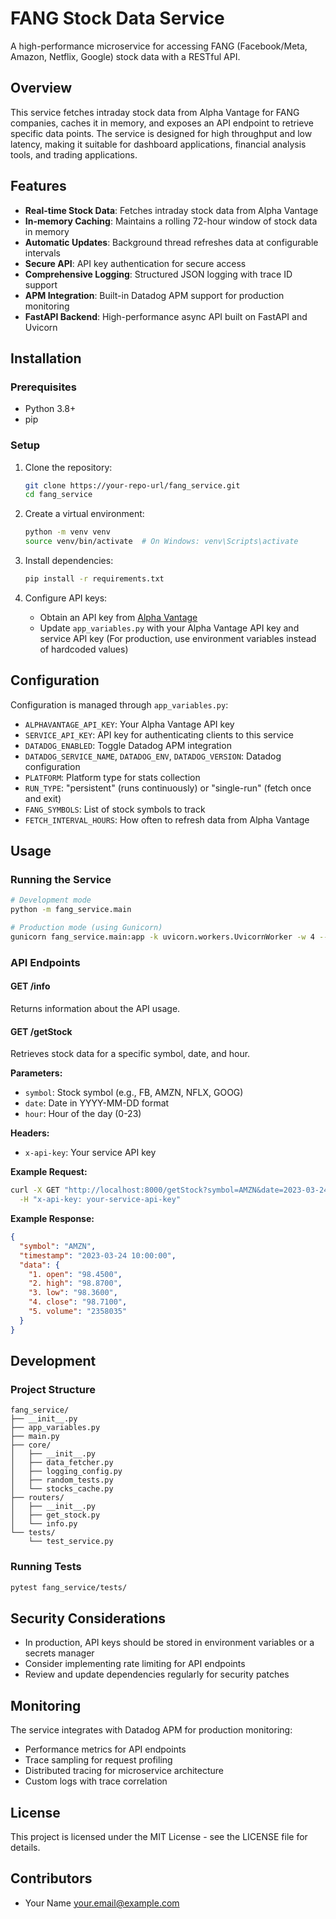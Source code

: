 # FANG Stock Data Service

A high-performance microservice for accessing FANG (Facebook/Meta, Amazon, Netflix, Google) stock data with a RESTful API.

## Overview

This service fetches intraday stock data from Alpha Vantage for FANG companies, caches it in memory, and exposes an API endpoint to retrieve specific data points. The service is designed for high throughput and low latency, making it suitable for dashboard applications, financial analysis tools, and trading applications.

## Features

- **Real-time Stock Data**: Fetches intraday stock data from Alpha Vantage
- **In-memory Caching**: Maintains a rolling 72-hour window of stock data in memory
- **Automatic Updates**: Background thread refreshes data at configurable intervals
- **Secure API**: API key authentication for secure access
- **Comprehensive Logging**: Structured JSON logging with trace ID support
- **APM Integration**: Built-in Datadog APM support for production monitoring
- **FastAPI Backend**: High-performance async API built on FastAPI and Uvicorn

## Installation

### Prerequisites

- Python 3.8+
- pip

### Setup

1. Clone the repository:
   ```bash
   git clone https://your-repo-url/fang_service.git
   cd fang_service
   ```

2. Create a virtual environment:
   ```bash
   python -m venv venv
   source venv/bin/activate  # On Windows: venv\Scripts\activate
   ```

3. Install dependencies:
   ```bash
   pip install -r requirements.txt
   ```

4. Configure API keys:
   - Obtain an API key from [Alpha Vantage](https://www.alphavantage.co/support/#api-key)
   - Update `app_variables.py` with your Alpha Vantage API key and service API key
     (For production, use environment variables instead of hardcoded values)

## Configuration

Configuration is managed through `app_variables.py`:

- `ALPHAVANTAGE_API_KEY`: Your Alpha Vantage API key
- `SERVICE_API_KEY`: API key for authenticating clients to this service
- `DATADOG_ENABLED`: Toggle Datadog APM integration
- `DATADOG_SERVICE_NAME`, `DATADOG_ENV`, `DATADOG_VERSION`: Datadog configuration
- `PLATFORM`: Platform type for stats collection
- `RUN_TYPE`: "persistent" (runs continuously) or "single-run" (fetch once and exit)
- `FANG_SYMBOLS`: List of stock symbols to track
- `FETCH_INTERVAL_HOURS`: How often to refresh data from Alpha Vantage

## Usage

### Running the Service

```bash
# Development mode
python -m fang_service.main

# Production mode (using Gunicorn)
gunicorn fang_service.main:app -k uvicorn.workers.UvicornWorker -w 4 --bind 0.0.0.0:8000
```

### API Endpoints

#### GET /info
Returns information about the API usage.

#### GET /getStock
Retrieves stock data for a specific symbol, date, and hour.

**Parameters:**
- `symbol`: Stock symbol (e.g., FB, AMZN, NFLX, GOOG)
- `date`: Date in YYYY-MM-DD format
- `hour`: Hour of the day (0-23)

**Headers:**
- `x-api-key`: Your service API key

**Example Request:**
```bash
curl -X GET "http://localhost:8000/getStock?symbol=AMZN&date=2023-03-24&hour=10" \
  -H "x-api-key: your-service-api-key"
```

**Example Response:**
```json
{
  "symbol": "AMZN",
  "timestamp": "2023-03-24 10:00:00",
  "data": {
    "1. open": "98.4500",
    "2. high": "98.8700",
    "3. low": "98.3600", 
    "4. close": "98.7100",
    "5. volume": "2358035"
  }
}
```

## Development

### Project Structure

```
fang_service/
├── __init__.py
├── app_variables.py
├── main.py
├── core/
│   ├── __init__.py
│   ├── data_fetcher.py
│   ├── logging_config.py
│   ├── random_tests.py
│   └── stocks_cache.py
├── routers/
│   ├── __init__.py
│   ├── get_stock.py
│   └── info.py
└── tests/
    └── test_service.py
```

### Running Tests

```bash
pytest fang_service/tests/
```

## Security Considerations

- In production, API keys should be stored in environment variables or a secrets manager
- Consider implementing rate limiting for API endpoints
- Review and update dependencies regularly for security patches

## Monitoring

The service integrates with Datadog APM for production monitoring:

- Performance metrics for API endpoints
- Trace sampling for request profiling
- Distributed tracing for microservice architecture
- Custom logs with trace correlation

## License

This project is licensed under the MIT License - see the LICENSE file for details.

## Contributors

- Your Name <your.email@example.com>